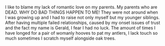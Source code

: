 I like to blame my lack of romantic love on my parents.
My parents who are DEAD. 
WHY DO BAD THINGS HAPPEN TO ME!
They were not around when I was growing up and I had to raise not only myself but my younger siblings.
After having multiple failed relationships, caused by my onset issues of trust and the fact my name is Gerald, I fear I had no luck.
The amount of times I have longed for a pair of womanly hooves to pat my antlers, I lack touch so much sometimes I scratch myself alongside oak trees.
